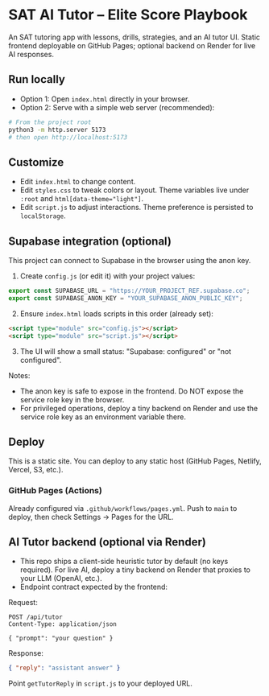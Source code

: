 # SAT AI Tutor – Elite Score Playbook

An SAT tutoring app with lessons, drills, strategies, and an AI tutor UI. Static frontend deployable on GitHub Pages; optional backend on Render for live AI responses.

## Run locally

- Option 1: Open `index.html` directly in your browser.
- Option 2: Serve with a simple web server (recommended):

```bash
# From the project root
python3 -m http.server 5173
# then open http://localhost:5173
```

## Customize

- Edit `index.html` to change content.
- Edit `styles.css` to tweak colors or layout. Theme variables live under `:root` and `html[data-theme="light"]`.
- Edit `script.js` to adjust interactions. Theme preference is persisted to `localStorage`.

## Supabase integration (optional)

This project can connect to Supabase in the browser using the anon key.

1) Create `config.js` (or edit it) with your project values:

```js
export const SUPABASE_URL = "https://YOUR_PROJECT_REF.supabase.co";
export const SUPABASE_ANON_KEY = "YOUR_SUPABASE_ANON_PUBLIC_KEY";
```

2) Ensure `index.html` loads scripts in this order (already set):

```html
<script type="module" src="config.js"></script>
<script type="module" src="script.js"></script>
```

3) The UI will show a small status: "Supabase: configured" or "not configured".

Notes:
- The anon key is safe to expose in the frontend. Do NOT expose the service role key in the browser.
- For privileged operations, deploy a tiny backend on Render and use the service role key as an environment variable there.

## Deploy

This is a static site. You can deploy to any static host (GitHub Pages, Netlify, Vercel, S3, etc.).

### GitHub Pages (Actions)
Already configured via `.github/workflows/pages.yml`. Push to `main` to deploy, then check Settings → Pages for the URL.

## AI Tutor backend (optional via Render)
- This repo ships a client-side heuristic tutor by default (no keys required). For live AI, deploy a tiny backend on Render that proxies to your LLM (OpenAI, etc.).
- Endpoint contract expected by the frontend:

Request:

```http
POST /api/tutor
Content-Type: application/json

{ "prompt": "your question" }
```

Response:

```json
{ "reply": "assistant answer" }
```

Point `getTutorReply` in `script.js` to your deployed URL.
